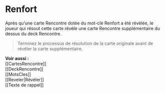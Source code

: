 # Renfort
Après qu’une carte Rencontre dotée du mot-clé Renfort a été révélée, le joueur qui résout cette carte révèle une carte Rencontre supplémentaire du dessus du deck Rencontre.

>Terminez le processus de résolution de la carte originale avant de révéler la carte supplémentaire. 

**Voir aussi :**  
[[CartesRencontre]]  
[[DeckRencontre]]  
[[MotsCles]]  
[[Reveler|Révéler]]  
[[Texte de rappel]]